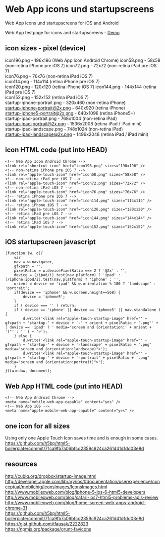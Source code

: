Web App icons und startupscreens
==========

Web App icons und startupscreens for iOS and Android

Web App testpage for icons and startupscreens - <a href="http://sindre.at/lab/ios-webapp/">Demo</a>

icon sizes - pixel (device)
--------
icon196.png - 196x196 (Web App Icon Android Chrome)
icon58.png - 58x58 (non-retina iPhone pre iOS 7) 
icon72.png - 72x72 (non-retina iPad pre iOS 7)  
icon76.png - 76x76 (non-retina iPad iOS 7)   
icon114.png - 114x114 (retina iPhone pre iOS 7)  
icon120.png - 120x120 (retina iPhone iOS 7) 
icon144.png - 144x144 (retina iPad pre iOS 7)  
icon152.png - 152x152 (retina iPad iOS 7)  
startup-iphone-portrait.png - 320x460 (non-retina iPhone)  
startup-iphone-portrait@2x.png - 640x920 (retina iPhone)  
startup-iphone5-portrait@2x.png - 640x1096  (retina iPhone5+)  
startup-ipad-portrait.png - 768x1004 (non-retina iPad)  
startup-ipad-portrait@2x.png - 1536x2008 (retina iPad / iPad mini)  
startup-ipad-landscape.png - 748x1024 (non-retina iPad)  
startup-ipad-landscape@2x.png - 1496x2048 (retina iPad / iPad mini)  

icon HTML code (put into HEAD)
--------  
	<!-- Web App Icon Android Chrome -->
	<link rel="shortcut icon" href="icon196.png" sizes="196x196" />
	<!-- non-retina iPhone pre iOS 7 -->
	<link rel="apple-touch-icon" href="icon58.png" sizes="58x58" />
	<!-- non-retina iPad pre iOS 7 -->
	<link rel="apple-touch-icon" href="icon72.png" sizes="72x72" />
	<!-- non-retina iPad iOS 7 -->
	<link rel="apple-touch-icon" href="icon76.png" sizes="76x76" />
	<!-- retina iPhone pre iOS 7 -->
	<link rel="apple-touch-icon" href="icon114.png" sizes="114x114" />
	<!-- retina iPhone iOS 7 -->
	<link rel="apple-touch-icon" href="icon120.png" sizes="120x120" />
	<!-- retina iPad pre iOS 7 -->
	<link rel="apple-touch-icon" href="icon144.png" sizes="144x144" />
	<!-- retina iPad iOS 7 -->
	<link rel="apple-touch-icon" href="icon152.png" sizes="152x152" />

iOS startupscreen javascript
--------  
	(function (w, d){
		var
		nav = w.navigator,
		gfxpath = '';
		pixelRatio = w.devicePixelRatio === 2 ? '@2x' : '',
		device = (/ipad/i).test(nav.platform) ? 'ipad' : (/iphone|ipod/i).test(nav.platform) ? 'iphone' : '',
		orient = device == 'ipad' && w.orientation % 180 ? 'landscape' : 'portrait';
		if(device == 'iphone' && w.screen.height==568) {
			device = 'iphone5';
		}
		if ( device === '' ) return;
		if ( device == 'iphone' || device == 'iphone5' || nav.standalone ) {
			d.write('<link rel="apple-touch-startup-image" href="' + gfxpath + 'startup-' + device + '-' + orient + pixelRatio + '.png"' + ( device == 'ipad' ? ' media="screen and (orientation:' + orient + ')"' : '' ) + '>');
		} else {
			d.write('<link rel="apple-touch-startup-image" href="' + gfxpath + 'startup-' + device + '-landscape' + pixelRatio + '.png" media="screen and (orientation:landscape)">');
			d.write('<link rel="apple-touch-startup-image" href="' + gfxpath + 'startup-' + device + '-portrait' + pixelRatio + '.png" media="screen and (orientation:portrait)">');
		}
	})(window, document);

Web App HTML code (put into HEAD)
--------
	<!-- Web App Android Chrome -->
	<meta name="mobile-web-app-capable" content="yes" />
	<!-- Web App iOS -->
	<meta name="apple-mobile-web-app-capable" content="yes" />

one icon for all sizes
--------
Using only one Apple Touch Icon saves time and is enough in some cases.   
https://github.com/h5bp/html5-boilerplate/commit/71ca9fb7a06bfcd2359c924ca261d41d1dd03e8d

resources
--------
http://cubiq.org/dropbox/startup-image.html  
http://developer.apple.com/library/ios/#documentation/userexperience/conceptual/mobilehig/IconsImages/IconsImages.html  
http://www.mobilexweb.com/blog/iphone-5-ios-6-html5-developers  
http://www.mobilexweb.com/blog/safari-ios7-html5-problems-apis-review   
http://www.mobilexweb.com/blog/home-screen-web-apps-android-chrome-31   
https://github.com/h5bp/html5-boilerplate/commit/71ca9fb7a06bfcd2359c924ca261d41d1dd03e8d   
https://gist.github.com/tfausak/2222823  
https://npmjs.org/package/grunt-favicons
